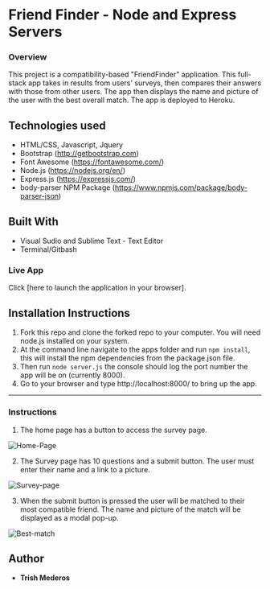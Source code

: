 # Friend Finder - Node and Express Servers

### Overview

This project is a compatibility-based "FriendFinder" application. This full-stack app takes in results from users' surveys, then compares their answers with those from other users. The app then displays the name and picture of the user with the best overall match. The app is deployed to Heroku.

## Technologies used
- HTML/CSS, Javascript, Jquery
- Bootstrap (http://getbootstrap.com)
- Font Awesome (https://fontawesome.com/)
- Node.js (https://nodejs.org/en/)
- Express.js (https://expressjs.com/)
- body-parser NPM Package (https://www.npmjs.com/package/body-parser-json)

## Built With

* Visual Sudio and Sublime Text - Text Editor
* Terminal/Gitbash

### Live App
Click [here to launch the application in your browser].

## Installation Instructions

1. Fork this repo and clone the forked repo to your computer. You will need node.js installed on your system.
2. At the command line navigate to the apps folder and run `npm install`, this will install the npm dependencies from the package.json file.
2. Then run `node server.js` the console should log the port number the app will be on (currently 8000).
4. Go to your browser and type http://localhost:8000/ to bring up the app.

---

### Instructions

1. The home page has a button to access the survey page.

![Home-Page](/app/public/assets/images/home-page.png)

2. The Survey page has 10 questions and a submit button. The user must enter
their name and a link to a picture.

![Survey-page](/app/public/assets/images/survey-page.png)

3. When the submit button is pressed the user will be matched to their most
compatible friend. The name and picture of the match will be displayed as
a modal pop-up.

![Best-match](/app/public/assets/images/best-match.png)

## Author

* **Trish Mederos**
